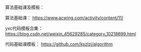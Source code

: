 算法基础课及模板：

算法基础课： https://www.acwing.com/activity/content/11/

yxc代码模板合集： https://blog.csdn.net/weixin_45629285/category_10218699.html

代码基础课模板： https://github.com/kszlzj/algorithm

